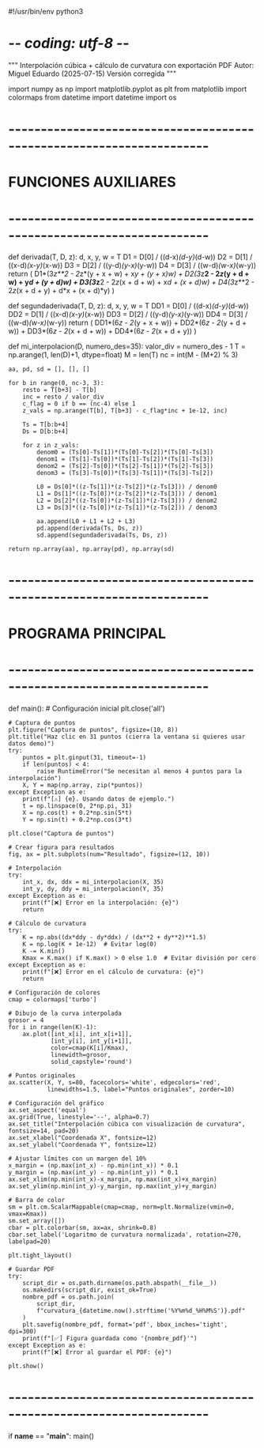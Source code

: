 #!/usr/bin/env python3
# -*- coding: utf-8 -*-

"""
Interpolación cúbica + cálculo de curvatura con exportación PDF
Autor: Miguel Eduardo (2025-07-15)
Versión corregida
"""

import numpy as np
import matplotlib.pyplot as plt
from matplotlib import colormaps
from datetime import datetime
import os

# --------------------------------------------------------------------- #
#                       FUNCIONES AUXILIARES                            #
# --------------------------------------------------------------------- #

def derivada(T, D, z):
    d, x, y, w = T
    D1 = D[0] / ((d-x)*(d-y)*(d-w))
    D2 = D[1] / ((x-d)*(x-y)*(x-w))
    D3 = D[2] / ((y-d)*(y-x)*(y-w))
    D4 = D[3] / ((w-d)*(w-x)*(w-y))
    return (
        D1*(3*z**2 - 2*z*(y + x + w) + x*y + (y + x)*w) +
        D2*(3*z**2 - 2*z*(y + d + w) + y*d + (y + d)*w) +
        D3*(3*z**2 - 2*z*(x + d + w) + x*d + (x + d)*w) +
        D4*(3*z**2 - 2*z*(x + d + y) + d*x + (x + d)*y)
    )

def segundaderivada(T, D, z):
    d, x, y, w = T
    DD1 = D[0] / ((d-x)*(d-y)*(d-w))
    DD2 = D[1] / ((x-d)*(x-y)*(x-w))
    DD3 = D[2] / ((y-d)*(y-x)*(y-w))
    DD4 = D[3] / ((w-d)*(w-x)*(w-y))
    return (
        DD1*(6*z - 2*(y + x + w)) +
        DD2*(6*z - 2*(y + d + w)) +
        DD3*(6*z - 2*(x + d + w)) +
        DD4*(6*z - 2*(x + d + y))
    )

def mi_interpolacion(D, numero_des=35):
    valor_div = numero_des - 1
    T = np.arange(1, len(D)+1, dtype=float)
    M = len(T)
    nc = int(M - (M+2) % 3)

    aa, pd, sd = [], [], []

    for b in range(0, nc-3, 3):
        resto = T[b+3] - T[b]
        inc = resto / valor_div
        c_flag = 0 if b == (nc-4) else 1
        z_vals = np.arange(T[b], T[b+3] - c_flag*inc + 1e-12, inc)

        Ts = T[b:b+4]
        Ds = D[b:b+4]

        for z in z_vals:
            denom0 = (Ts[0]-Ts[1])*(Ts[0]-Ts[2])*(Ts[0]-Ts[3])
            denom1 = (Ts[1]-Ts[0])*(Ts[1]-Ts[2])*(Ts[1]-Ts[3])
            denom2 = (Ts[2]-Ts[0])*(Ts[2]-Ts[1])*(Ts[2]-Ts[3])
            denom3 = (Ts[3]-Ts[0])*(Ts[3]-Ts[1])*(Ts[3]-Ts[2])

            L0 = Ds[0]*((z-Ts[1])*(z-Ts[2])*(z-Ts[3])) / denom0
            L1 = Ds[1]*((z-Ts[0])*(z-Ts[2])*(z-Ts[3])) / denom1
            L2 = Ds[2]*((z-Ts[0])*(z-Ts[1])*(z-Ts[3])) / denom2
            L3 = Ds[3]*((z-Ts[0])*(z-Ts[1])*(z-Ts[2])) / denom3

            aa.append(L0 + L1 + L2 + L3)
            pd.append(derivada(Ts, Ds, z))
            sd.append(segundaderivada(Ts, Ds, z))

    return np.array(aa), np.array(pd), np.array(sd)

# --------------------------------------------------------------------- #
#                    PROGRAMA PRINCIPAL                                 #
# --------------------------------------------------------------------- #

def main():
    # Configuración inicial
    plt.close('all')
    
    # Captura de puntos
    plt.figure("Captura de puntos", figsize=(10, 8))
    plt.title("Haz clic en 31 puntos (cierra la ventana si quieres usar datos demo)")
    try:
        puntos = plt.ginput(31, timeout=-1)
        if len(puntos) < 4:
            raise RuntimeError("Se necesitan al menos 4 puntos para la interpolación")
        X, Y = map(np.array, zip(*puntos))
    except Exception as e:
        print(f"[⚠️] {e}. Usando datos de ejemplo.")
        t = np.linspace(0, 2*np.pi, 31)
        X = np.cos(t) + 0.2*np.sin(5*t)
        Y = np.sin(t) + 0.2*np.cos(3*t)

    plt.close("Captura de puntos")
    
    # Crear figura para resultados
    fig, ax = plt.subplots(num="Resultado", figsize=(12, 10))

    # Interpolación
    try:
        int_x, dx, ddx = mi_interpolacion(X, 35)
        int_y, dy, ddy = mi_interpolacion(Y, 35)
    except Exception as e:
        print(f"[❌] Error en la interpolación: {e}")
        return

    # Cálculo de curvatura
    try:
        K = np.abs((dx*ddy - dy*ddx) / (dx**2 + dy**2)**1.5)
        K = np.log(K + 1e-12)  # Evitar log(0)
        K -= K.min()
        Kmax = K.max() if K.max() > 0 else 1.0  # Evitar división por cero
    except Exception as e:
        print(f"[❌] Error en el cálculo de curvatura: {e}")
        return

    # Configuración de colores
    cmap = colormaps['turbo']
    
    # Dibujo de la curva interpolada
    grosor = 4
    for i in range(len(K)-1):
        ax.plot([int_x[i], int_x[i+1]],
                [int_y[i], int_y[i+1]],
                color=cmap(K[i]/Kmax),
                linewidth=grosor,
                solid_capstyle='round')

    # Puntos originales
    ax.scatter(X, Y, s=80, facecolors='white', edgecolors='red', 
               linewidths=1.5, label="Puntos originales", zorder=10)
    
    # Configuración del gráfico
    ax.set_aspect('equal')
    ax.grid(True, linestyle='--', alpha=0.7)
    ax.set_title("Interpolación cúbica con visualización de curvatura", fontsize=14, pad=20)
    ax.set_xlabel("Coordenada X", fontsize=12)
    ax.set_ylabel("Coordenada Y", fontsize=12)
    
    # Ajustar límites con un margen del 10%
    x_margin = (np.max(int_x) - np.min(int_x)) * 0.1
    y_margin = (np.max(int_y) - np.min(int_y)) * 0.1
    ax.set_xlim(np.min(int_x)-x_margin, np.max(int_x)+x_margin)
    ax.set_ylim(np.min(int_y)-y_margin, np.max(int_y)+y_margin)
    
    # Barra de color
    sm = plt.cm.ScalarMappable(cmap=cmap, norm=plt.Normalize(vmin=0, vmax=Kmax))
    sm.set_array([])
    cbar = plt.colorbar(sm, ax=ax, shrink=0.8)
    cbar.set_label('Logaritmo de curvatura normalizada', rotation=270, labelpad=20)
    
    plt.tight_layout()

    # Guardar PDF
    try:
        script_dir = os.path.dirname(os.path.abspath(__file__))
        os.makedirs(script_dir, exist_ok=True)
        nombre_pdf = os.path.join(
            script_dir, 
            f"curvatura_{datetime.now().strftime('%Y%m%d_%H%M%S')}.pdf"
        )
        plt.savefig(nombre_pdf, format='pdf', bbox_inches='tight', dpi=300)
        print(f"[✅] Figura guardada como '{nombre_pdf}'")
    except Exception as e:
        print(f"[❌] Error al guardar el PDF: {e}")

    plt.show()

# --------------------------------------------------------------------- #
if __name__ == "__main__":
    main()
